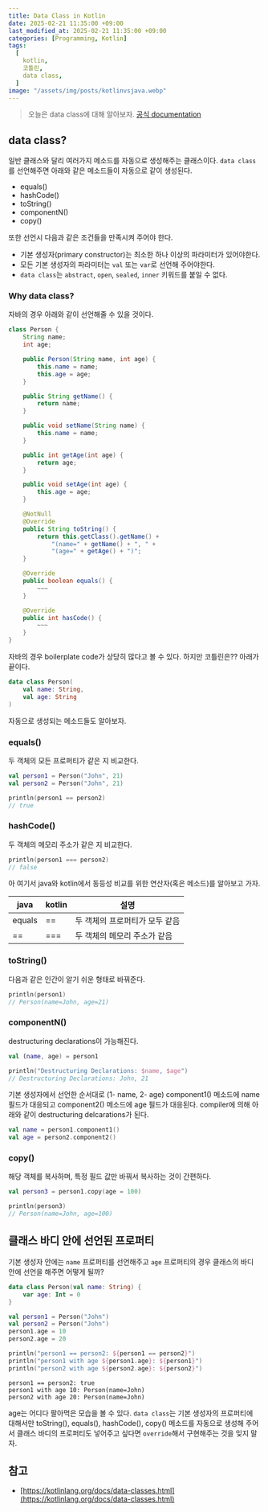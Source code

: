 ```yaml
---
title: Data Class in Kotlin
date: 2025-02-21 11:35:00 +09:00
last_modified_at: 2025-02-21 11:35:00 +09:00
categories: [Programming, Kotlin]
tags:
  [
    kotlin,
    코틀린,
    data class,
  ]
image: "/assets/img/posts/kotlinvsjava.webp"
---
```


> 오늘은 data class에 대해 알아보자.
> [공식 documentation](https://kotlinlang.org/docs/data-classes.html)

## data class?

일반 클래스와 달리 여러가지 메소드를 자동으로 생성해주는 클래스이다. `data class`를 선언해주면 아래와 같은 메소드들이 자동으로 같이 생성된다.
- equals()
- hashCode()
- toString()
- componentN()
- copy()

또한 선언시 다음과 같은 조건들을 만족시켜 주어야 한다.
- 기본 생성자(primary constructor)는 최소한 하나 이상의 파라미터가 있어야한다.
- 모든 기본 생성자의 파라미터는 `val` 또는 `var`로 선언해 주어야한다.
- `data class`는 `abstract`, `open`, `sealed`, `inner` 키워드를 붙일 수 없다.

### Why data class?

자바의 경우 아래와 같이 선언해줄 수 있을 것이다.

```java
class Person {
    String name;
    int age;

    public Person(String name, int age) {
        this.name = name;
        this.age = age;
    }

    public String getName() {
        return name;
    }

    public void setName(String name) {
        this.name = name;
    }

    public int getAge(int age) {
        return age;
    }

    public void setAge(int age) {
        this.age = age;
    }

    @NotNull
    @Override
    public String toString() {
        return this.getClass().getName() + 
            "(name=" + getName() + ", " +
            "(age=" + getAge() + ")";
    }

    @Override
    public boolean equals() {
        ~~~
    }

    @Override
    public int hasCode() {
        ~~~
    }
}
```

자바의 경우 boilerplate code가 상당히 많다고 볼 수 있다. 하지만 코틀린은?? 아래가 끝이다.

```kotlin
data class Person(
    val name: String,
    val age: String
)
```

자동으로 생성되는 메소드들도 알아보자.

### equals()

두 객체의 모든 프로퍼티가 같은 지 비교한다.

```kotlin
val person1 = Person("John", 21)
val person2 = Person("John", 21)

println(person1 == person2)
// true
```

### hashCode()

두 객체의 메모리 주소가 같은 지 비교한다.

```kotlin
println(person1 === person2)
// false
```

아 여기서 java와 kotlin에서 동등성 비교를 위한 연산자(혹은 메소드)를 알아보고 가자.

|java|kotlin|설명|
|---|---|---|
|equals|==|두 객체의 프로퍼티가 모두 같음|
|==|===|두 객체의 메모리 주소가 같음|

### toString()

다음과 같은 인간이 알기 쉬운 형태로 바꿔준다.

```kotlin
println(person1)
// Person(name=John, age=21)
```

### componentN()

destructuring declarations이 가능해진다.

```kotlin
val (name, age) = person1

println("Destructuring Declarations: $name, $age")
// Destructuring Declarations: John, 21
```

기본 생성자에서 선언한 순서대로 (1- name, 2- age) component1() 메소드에 name 필드가 대응되고 
component2() 메소드에 age 필드가 대응된다.
compiler에 의해 아래와 같이 destructuring delcarations가 된다.

```kotlin 
val name = person1.component1()
val age = person2.component2()
```

### copy()

해당 객체를 복사하며, 특정 필드 값만 바꿔서 복사하는 것이 간편하다.

```kotlin
val person3 = person1.copy(age = 100)

println(person3)
// Person(name=John, age=100)
```

## 클래스 바디 안에 선언된 프로퍼티

기본 생성자 안에는 `name` 프로퍼티를 선언해주고 `age` 프로퍼티의 경우 클래스의 바디 안에 선언을 해주면 어떻게 될까?

```kotlin
data class Person(val name: String) {
    var age: Int = 0
}
```

```kotlin
val person1 = Person("John")
val person2 = Person("John")
person1.age = 10
person2.age = 20

println("person1 == person2: ${person1 == person2}")
println("person1 with age ${person1.age}: ${person1}")
println("person2 with age ${person2.age}: ${person2}")
```

```
person1 == person2: true
person1 with age 10: Person(name=John)
person2 with age 20: Person(name=John)
```

age는 어디다 팔아먹은 모습을 볼 수 있다. `data class`는 기본 생성자의 프로퍼티에 대해서만 toString(), equals(), hashCode(), copy() 메소드를 자동으로 생성해 주어서 클래스 바디의 프로퍼티도 넣어주고 싶다면 `override`해서 구현해주는 것을 잊지 말자.

## 참고

* [https://kotlinlang.org/docs/data-classes.html](https://kotlinlang.org/docs/data-classes.html)
